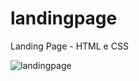 # landingpage
Landing Page - HTML e CSS


![landingpage](https://user-images.githubusercontent.com/109328920/201488929-af23746a-ccae-4b81-b719-459ba3674d4f.png)

